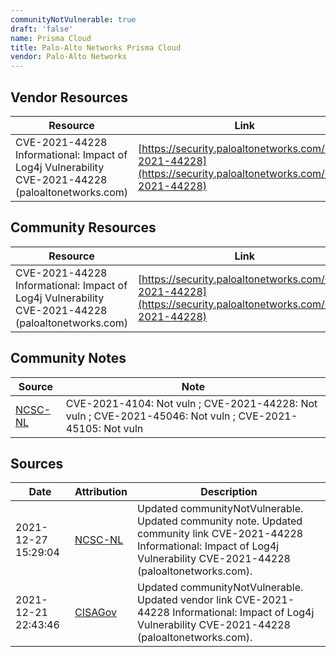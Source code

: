 ```yaml
---
communityNotVulnerable: true
draft: 'false'
name: Prisma Cloud
title: Palo-Alto Networks Prisma Cloud
vendor: Palo-Alto Networks
---
```


## Vendor Resources
| Resource | Link |
| --- | --- |
| CVE-2021-44228 Informational: Impact of Log4j Vulnerability CVE-2021-44228 (paloaltonetworks.com) | [https://security.paloaltonetworks.com/CVE-2021-44228](https://security.paloaltonetworks.com/CVE-2021-44228) |

## Community Resources
| Resource | Link |
| --- | --- |
| CVE-2021-44228 Informational: Impact of Log4j Vulnerability CVE-2021-44228 (paloaltonetworks.com) | [https://security.paloaltonetworks.com/CVE-2021-44228](https://security.paloaltonetworks.com/CVE-2021-44228) |

## Community Notes
| Source | Note |
| --- | --- |
| [NCSC-NL](https://github.com/NCSC-NL/log4shell/blob/main/software/README.md) | CVE-2021-4104: Not vuln ; CVE-2021-44228: Not vuln ; CVE-2021-45046: Not vuln ; CVE-2021-45105: Not vuln </ul> |

## Sources
| Date | Attribution | Description |
| --- | --- | --- |
| 2021-12-27 15:29:04 | [NCSC-NL](https://github.com/NCSC-NL/log4shell/blob/main/software/README.md) | Updated communityNotVulnerable. Updated community note. Updated community link CVE-2021-44228 Informational: Impact of Log4j Vulnerability CVE-2021-44228 (paloaltonetworks.com).  |
| 2021-12-21 22:43:46 | [CISAGov](https://raw.githubusercontent.com/cisagov/log4j-affected-db/develop/README.md) | Updated communityNotVulnerable. Updated vendor link CVE-2021-44228 Informational: Impact of Log4j Vulnerability CVE-2021-44228 (paloaltonetworks.com).  |
